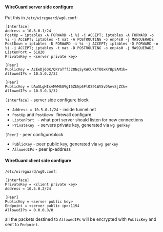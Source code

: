 #### WireGuard server side configure

Put this in `/etc/wireguard/wg0.conf`:
```
[Interface]
Address = 10.5.0.1/24
PostUp = iptables -A FORWARD -i %i -j ACCEPT; iptables -A FORWARD -o %i -j ACCEPT; iptables -t nat -A POSTROUTING -o enp4s0 -j MASQUERADE
PostDown = iptables -D FORWARD -i %i -j ACCEPT; iptables -D FORWARD -o %i -j ACCEPT; iptables -t nat -D POSTROUTING -o enp4s0 -j MASQUERADE
ListenPort = 51820
PrivateKey = <server private key>

[Peer]
PublicKey = AzEeDj6QK/QKYaTffJ2ONqSyXWCUktTO0xKYBp8AM1k=
AllowedIPs = 10.5.0.2/32

[Peer]
PublicKey = bAuSLgHIsvMWHSUVgI5ZbNp6FlOS91WV5vDAevEjZCk=
AllowedIPs = 10.5.0.3/32
```
  `[Interface]` - server side configure block 
  - `Address = 10.5.0.1/24` - inside tunnel net
  - `PostUp` and `PostDown ` firewall configure
  - `ListenPort ` - what port server should listen for new connections
  - `PrivateKey ` - servers private key, generated via `wg genkey`
 
  `[Peer]` - peer configureblock
  - `PublicKey` - peer public key, generated via `wg genkey`
  - `AllowedIPs` - peer ip-address 
 
 #### WireGuard client side configure
 
 `/etc/wireguard/wg0.conf`:
 ```
[Interface]
PrivateKey = <client private key>
Address = 10.5.0.2/24

[Peer]
PublicKey = <server public key>
Endpoint = <server public ip>:1194
AllowedIPs = 0.0.0.0/0
 ```
all the packets destined to `AllowedIPs` will be encrypted with `PublicKey` and sent to `Endpoint`.
